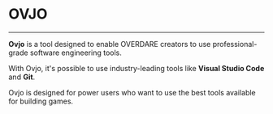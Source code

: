 # OVJO

<hr />

**Ovjo** is a tool designed to enable OVERDARE creators to use professional-grade software engineering tools.

With Ovjo, it's possible to use industry-leading tools like **Visual Studio Code** and **Git**.

Ovjo is designed for power users who want to use the best tools available for building games.
